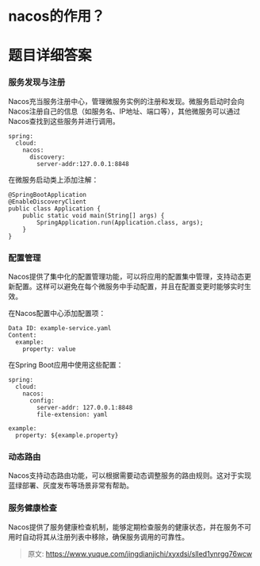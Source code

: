 # nacos的作用？

# 题目详细答案
### **服务发现与注册**
Nacos充当服务注册中心，管理微服务实例的注册和发现。微服务启动时会向Nacos注册自己的信息（如服务名、IP地址、端口等），其他微服务可以通过Nacos查找到这些服务并进行调用。

```plain
spring:
  cloud:
    nacos:
      discovery:
        server-addr:127.0.0.1:8848
```

在微服务启动类上添加注解：

```plain
@SpringBootApplication
@EnableDiscoveryClient
public class Application {
    public static void main(String[] args) {
        SpringApplication.run(Application.class, args);
    }
}
```

### **配置管理**
Nacos提供了集中化的配置管理功能，可以将应用的配置集中管理，支持动态更新配置。这样可以避免在每个微服务中手动配置，并且在配置变更时能够实时生效。

在Nacos配置中心添加配置项：

```plain
Data ID: example-service.yaml
Content:
  example:
    property: value
```

在Spring Boot应用中使用这些配置：

```plain
spring:
  cloud:
    nacos:
      config:
        server-addr: 127.0.0.1:8848
        file-extension: yaml

example:
  property: ${example.property}
```

### **动态路由**
Nacos支持动态路由功能，可以根据需要动态调整服务的路由规则。这对于实现蓝绿部署、灰度发布等场景非常有帮助。

### **服务健康检查**
Nacos提供了服务健康检查机制，能够定期检查服务的健康状态，并在服务不可用时自动将其从注册列表中移除，确保服务调用的可靠性。



> 原文: <https://www.yuque.com/jingdianjichi/xyxdsi/slled1ynrgg76wcw>